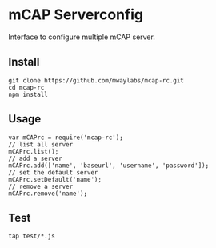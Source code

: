 # mCAP Serverconfig

Interface to configure multiple mCAP server.

## Install

```
git clone https://github.com/mwaylabs/mcap-rc.git
cd mcap-rc
npm install
```

## Usage

```
var mCAPrc = require('mcap-rc');
// list all server
mCAPrc.list();
// add a server
mCAPrc.add(['name', 'baseurl', 'username', 'password']);
// set the default server
mCAPrc.setDefault('name');
// remove a server
mCAPrc.remove('name');
```

## Test

```
tap test/*.js
```